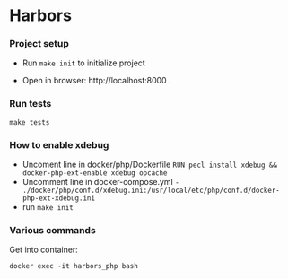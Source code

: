 # Harbors

### Project setup

* Run `make init` to initialize project

* Open in browser: http://localhost:8000 .

### Run tests

`make tests`

### How to enable xdebug

* Uncoment line in docker/php/Dockerfile
`RUN pecl install xdebug && docker-php-ext-enable xdebug opcache`
* Uncomment line in docker-compose.yml 
`- ./docker/php/conf.d/xdebug.ini:/usr/local/etc/php/conf.d/docker-php-ext-xdebug.ini`
* run `make init`

### Various commands

Get into container:

`docker exec -it harbors_php bash`
